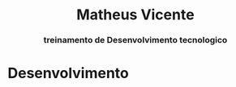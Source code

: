 <h1 align="center">Matheus Vicente </h1>
<h3 align="center">treinamento de Desenvolvimento tecnologico</h3>

# Desenvolvimento
